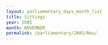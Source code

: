 ```yaml
---
layout: parliamentary_days_month_list
title: Sittings
year: 2005
month: NOVEMBER
permalink: /parliamentary/2005/Nov/
---
```


